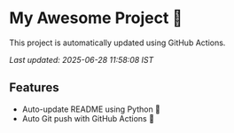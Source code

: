 # My Awesome Project 🚀

This project is automatically updated using GitHub Actions.

_Last updated: 2025-06-28 11:58:08 IST_

## Features
- Auto-update README using Python 🐍
- Auto Git push with GitHub Actions 🤖
